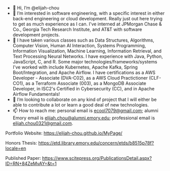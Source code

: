 - 👋 Hi, I’m @elijah-chou
- 👀 I’m interested in software engineering, with a specific interest in either back-end engineering or cloud development. Really just out here trying to get as much experience as I can. I've interned at JPMorgan Chase & Co., Georgia Tech Research Institute, and AT&T with software development projects.
- 🌱 I have taken various classes such as Data Structures, Algorithms, Computer Vision, Human AI Interaction, Systems Programming, Information Visualization, Machine Learning, Information Retrieval, and Text Processing Neural Networks. I have experience with Java, Python, JavaScript, C, and R. Some major technologies/frameworks/systems I've worked with include Kubernetes, Apache Kafka, Spring Boot/Integration, and Apache Airflow. I have certifications as a AWS Developer - Associate (DVA-C02), as a AWS Cloud Practictioner (CLF-CO1), as a Terraform Associate (003), as a MongoDB Associate Developer, in ISC2's Certified in Cybersecurity (CC), and in Apache Airflow Fundamentals!
- 💞️ I’m looking to collaborate on any kind of project that I will either be able to contribute a lot or learn a good deal of new technologies.
- 📫 How to reach me: personal email is ecool7079@gmail.com; alumni Emory email is elijah.chou@alumni.emory.edu; professional email is elijah.chou0321@gmail.com.

Portfolio Website: https://elijah-chou.github.io/MyPage/

Honors Thesis: https://etd.library.emory.edu/concern/etds/b8515p78f?locale=en

Published Paper: https://www.scitepress.org/PublicationsDetail.aspx?ID=RN+84ZeMvAY=&t=1
<!---
elijah-chou/elijah-chou is a ✨ special ✨ repository because its `README.md` (this file) appears on your GitHub profile.
You can click the Preview link to take a look at your changes.
--->
